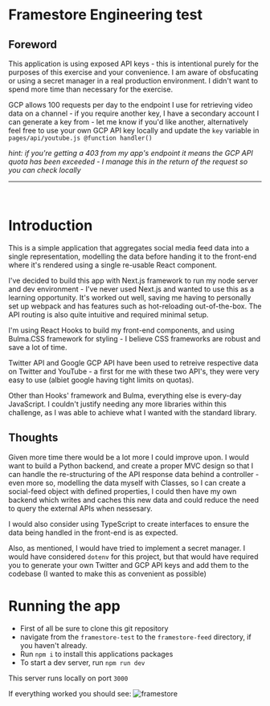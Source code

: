 # Framestore Engineering test
## Foreword
This application is using exposed API keys - this is intentional purely for the purposes of this exercise and your convenience.
I am aware of obsfucating or using a secret manager in a real production environment. I didn't want to spend more time than necessary for the exercise.

GCP allows 100 requests per day to the endpoint I use for retrieving video data on a channel - if you require another key, I have a secondary account I can generate a key from - let me know if you'd like another, alternatively feel free to use your own GCP API key locally and update the `key` variable in `pages/api/youtube.js @function handler()`

_hint: if you're getting a 403 from my app's endpoint it means the GCP API quota has been exceeded - I manage this in the return of the request so you can check locally_
<hr>
<br>

# Introduction
This is a simple application that aggregates social media feed data into a single representation, modelling the data before handing it to the front-end where it's rendered using a single re-usable React component.

I've decided to build this app with Next.js framework to run my node server and dev environment - I've never used Next.js and wanted to use this as a learning opportunity. It's worked out well, saving me having to personally set up webpack and has features such as hot-reloading out-of-the-box. The API routing is also quite intuitive and required minimal setup.

I'm using React Hooks to build my front-end components, and using Bulma.CSS framework for styling - I believe CSS frameworks are robust and save a lot of time.

Twitter API and Google GCP API have been used to retreive respective data on Twitter and YouTube - a first for me with these two API's, they were very easy to use (albiet google having tight limits on quotas).

Other than Hooks' framework and Bulma, everything else is every-day JavaScript. I couldn't justify needing any more libraries within this challenge, as I was able to achieve what I wanted with the standard library.

## Thoughts
Given more time there would be a lot more I could improve upon. I would want to build a Python backend, and create a proper MVC design so that I can handle the re-structuring of the API response data behind a controller - even more so, modelling the data myself with Classes, so I can create a social-feed object with defined properties, I could then have my own backend which writes and caches this new data and could reduce the need to query the external APIs when nessesary.

I would also consider using TypeScript to create interfaces to ensure the data being handled in the front-end is as expected.

Also, as mentioned, I would have tried to implement a secret manager. I would have considered `dotenv` for this project, but that would have required you to generate your own Twitter and GCP API keys and add them to the codebase (I wanted to make this as convenient as possible)

# Running the app
* First of all be sure to clone this git repository
* navigate from the `framestore-test` to the `framestore-feed` directory, if you haven't already.
* Run `npm i` to install this applications packages
* To start a dev server, run `npm run dev`

This server runs locally on port `3000`

If everything worked you should see:
![framestore](https://user-images.githubusercontent.com/37055772/149102767-1405c70b-cf27-4603-8901-6eefa07b5264.PNG)
